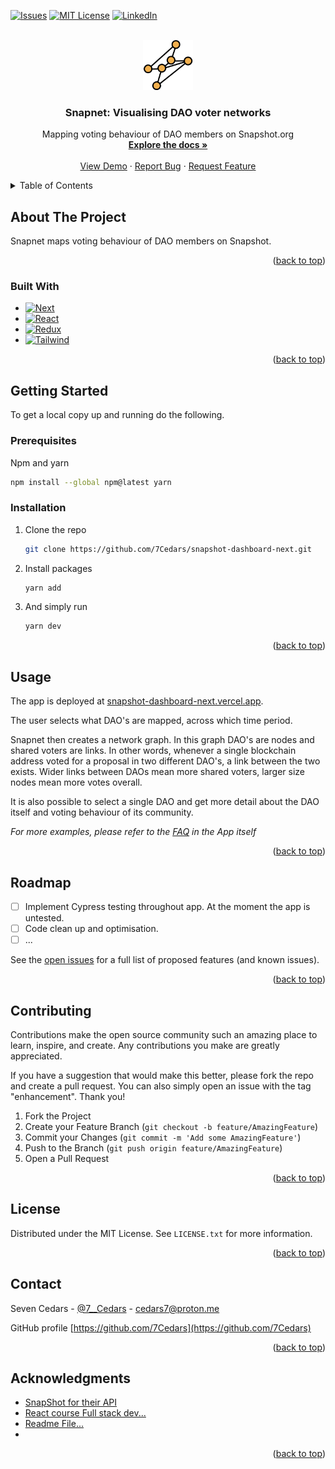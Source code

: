 <!--
*** NB: This template was taken from: https://github.com/othneildrew/Best-README-Template/blob/master/README.md?plain=1 
*** For shields, see: https://shields.io/
-->
<a name="readme-top"></a>

<!-- PROJECT SHIELDS -->
<!--
*** I'm using markdown "reference style" links for readability.
*** Reference links are enclosed in brackets [ ] instead of parentheses ( ).
*** See the bottom of this document for the declaration of the reference variables
*** for contributors-url, forks-url, etc. This is an optional, concise syntax you may use.
*** https://www.markdownguide.org/basic-syntax/#reference-style-links
-->


[![Issues][issues-shield]][issues-url]
[![MIT License][license-shield]][license-url]
[![LinkedIn][linkedin-shield]][linkedin-url]

<!-- PROJECT LOGO -->
<br />
<div align="center">
  <a href="https://github.com/7Cedars/snapshot-dashboard-next"> 
    <img src="public/images/snapnetLogo.svg" alt="Logo" width="80" height="80">
  </a>

<h3 align="center">Snapnet: Visualising DAO voter networks</h3>

  <p align="center">
    Mapping voting behaviour of DAO members on Snapshot.org
    <br />
    <a href="https://github.com/7Cedars/snapshot-dashboard-next"><strong>Explore the docs »</strong></a>
    <br />
    <br />
    <!--NB: TO DO --> 
    <a href="https://snapshot-dashboard-next.vercel.app/">View Demo</a>
    ·
    <a href="https://github.com/7Cedars/snapshot-dashboard-next/issues">Report Bug</a>
    ·
    <a href="https://github.com/7Cedars/snapshot-dashboard-next/issues">Request Feature</a>
  </p>
</div>

<!-- TABLE OF CONTENTS -->
<details>
  <summary>Table of Contents</summary>
  <ol>
    <li>
      <a href="#about-the-project">About The Project</a>
      <ul>
        <li><a href="#built-with">Built With</a></li>
      </ul>
    </li>
    <li>
      <a href="#getting-started">Getting Started</a>
      <ul>
        <li><a href="#prerequisites">Prerequisites</a></li>
        <li><a href="#installation">Installation</a></li>
      </ul>
    </li>
    <li><a href="#usage">Usage</a></li>
    <li><a href="#roadmap">Roadmap</a></li>
    <li><a href="#contributing">Contributing</a></li>
    <li><a href="#license">License</a></li>
    <li><a href="#contact">Contact</a></li>
    <li><a href="#acknowledgments">Acknowledgments</a></li>
  </ol>
</details>



<!-- ABOUT THE PROJECT -->
## About The Project
Snapnet maps voting behaviour of DAO members on Snapshot.

<p align="right">(<a href="#readme-top">back to top</a>)</p>

### Built With
<!-- See for a list of badges: https://github.com/Envoy-VC/awesome-badges -->
* [![Next][Next.js]][Next-url]  
* [![React][React.js]][React-url] 
* [![Redux][Redux]][Redux-url]  
* [![Tailwind][Tailwind-css]][Tailwind-url]

<p align="right">(<a href="#readme-top">back to top</a>)</p>

<!-- GETTING STARTED -->
## Getting Started

To get a local copy up and running do the following.

### Prerequisites

  Npm and yarn
  ```sh
  npm install --global npm@latest yarn  
  ```

### Installation
<!-- NB: I have to check if I missed anyting £todo -->

1. Clone the repo
   ```sh
   git clone https://github.com/7Cedars/snapshot-dashboard-next.git
   ```
2. Install packages
   ```sh
   yarn add
   ```
3. And simply run 
   ```sh
   yarn dev
   ```

<p align="right">(<a href="#readme-top">back to top</a>)</p>


<!-- USAGE EXAMPLES -->
## Usage
The app is deployed at [snapshot-dashboard-next.vercel.app](https://snapshot-dashboard-next.vercel.app/). 

The user selects what DAO's are mapped, across which time period. 

Snapnet then creates a network graph. In this graph DAO's are nodes and shared voters are links. In other words, whenever a single blockchain address voted for a proposal in two different DAO's, a link between the two exists. Wider links between DAOs mean more shared voters, larger size nodes mean more votes overall.

It is also possible to select a single DAO and get more detail about the DAO itself and voting behaviour of its community.

_For more examples, please refer to the [FAQ](snapshot-dashboard-next.vercel.app) in the App itself_

<p align="right">(<a href="#readme-top">back to top</a>)</p>

<!-- ROADMAP -->
## Roadmap

- [ ] Implement Cypress testing throughout app. At the moment the app is untested. 
- [ ] Code clean up and optimisation. 
- [ ] ... 

See the [open issues](https://github.com/7Cedars/snapshot-dashboard-next/issues) for a full list of proposed features (and known issues).

<p align="right">(<a href="#readme-top">back to top</a>)</p>

<!-- CONTRIBUTING -->
## Contributing

Contributions make the open source community such an amazing place to learn, inspire, and create. Any contributions you make are greatly appreciated.

If you have a suggestion that would make this better, please fork the repo and create a pull request. You can also simply open an issue with the tag "enhancement". Thank you! 

1. Fork the Project
2. Create your Feature Branch (`git checkout -b feature/AmazingFeature`)
3. Commit your Changes (`git commit -m 'Add some AmazingFeature'`)
4. Push to the Branch (`git push origin feature/AmazingFeature`)
5. Open a Pull Request

<p align="right">(<a href="#readme-top">back to top</a>)</p>


<!-- LICENSE -->
## License

Distributed under the MIT License. See `LICENSE.txt` for more information.

<p align="right">(<a href="#readme-top">back to top</a>)</p>

<!-- CONTACT -->
## Contact

Seven Cedars - [@7__Cedars](https://twitter.com/7__Cedars) - cedars7@proton.me

GitHub profile [https://github.com/7Cedars](https://github.com/7Cedars)

<p align="right">(<a href="#readme-top">back to top</a>)</p>



<!-- ACKNOWLEDGMENTS -->
## Acknowledgments
* [SnapShot for their API]() <!-- Snapshot  -->
* [React course Full stack dev... ]() <!-- React course Full stack dev  -->
* [Readme File... ]() <!-- This readme file, page -->
* <!-- search through files for £ack -->
<!-- * // £ack https://stackoverflow.com/questions/14610954/can-an-svg-pattern-be-implemented-in-d3  (Re Background SVG in nodes) -->
<!-- // https://observablehq.com/@d3/force-directed-graph For example graph.  --> 
<!-- https://github.com/holtzy/react-graph-gallery: heatmap. -->
<!-- Cloned from: https://github.com/holtzy/react-graph-gallery : useScreenDimensions -->
 <!-- https://nextjsdev.com/dark-mode-in-next-js-13-app-using-tailwind-css/#step-3-creating-the-theme-provider-and-theme-switcher Theme switcher -->

<p align="right">(<a href="#readme-top">back to top</a>)</p>


<!-- MARKDOWN LINKS & IMAGES -->
<!-- https://www.markdownguide.org/basic-syntax/#reference-style-links -->
<!-- [contributors-shield]: https://img.shields.io/github/contributors/7Cedars/loyalty-program-next.svg?style=for-the-badge
[contributors-url]: https://github.com/7Cedars/snapshot-dashboard-next/graphs/contributors
[forks-shield]: https://img.shields.io/github/forks/7Cedars/loyalty-program-next.svg?style=for-the-badge
[forks-url]: https://github.com/7Cedars/snapshot-dashboard-next/network/members
[stars-shield]: https://img.shields.io/github/stars/7Cedars/loyalty-program-next.svg?style=for-the-badge
[stars-url]: https://github.com/7Cedars/snapshot-dashboard-next/stargazers -->
[issues-shield]: https://img.shields.io/github/issues/7Cedars/loyalty-program-next.svg?style=for-the-badge
[issues-url]: https://github.com/7Cedars/snapshot-dashboard-next/issues/
[license-shield]: https://img.shields.io/github/license/7Cedars/loyalty-program-next.svg?style=for-the-badge
[license-url]: https://github.com/7Cedars/snapshot-dashboard-next/LICENSE.txt
[linkedin-shield]: https://img.shields.io/badge/-LinkedIn-black.svg?style=for-the-badge&logo=linkedin&colorB=555
[linkedin-url]: https://linkedin.com/in/linkedin_username
[product-screenshot]: images/screenshot.png
<!-- See list of icons here: https://hendrasob.github.io/badges/ -->
[Next.js]: https://img.shields.io/badge/next.js-000000?style=for-the-badge&logo=nextdotjs&logoColor=white
[Next-url]: https://nextjs.org/
[React.js]: https://img.shields.io/badge/React-20232A?style=for-the-badge&logo=react&logoColor=61DAFB
[React-url]: https://reactjs.org/
[Tailwind-css]: https://img.shields.io/badge/Tailwind_CSS-38B2AC?style=for-the-badge&logo=tailwind-css&logoColor=white
[Tailwind-url]: https://tailwindcss.com/
[Vue.js]: https://img.shields.io/badge/Vue.js-35495E?style=for-the-badge&logo=vuedotjs&logoColor=4FC08D
[Redux]: https://img.shields.io/badge/Redux-593D88?style=for-the-badge&logo=redux&logoColor=white
[Redux-url]: https://redux.js.org/
[Vue-url]: https://vuejs.org/
[Angular.io]: https://img.shields.io/badge/Angular-DD0031?style=for-the-badge&logo=angular&logoColor=white
[Angular-url]: https://angular.io/
[Svelte.dev]: https://img.shields.io/badge/Svelte-4A4A55?style=for-the-badge&logo=svelte&logoColor=FF3E00
[Svelte-url]: https://svelte.dev/
[Laravel.com]: https://img.shields.io/badge/Laravel-FF2D20?style=for-the-badge&logo=laravel&logoColor=white
[Laravel-url]: https://laravel.com
[Bootstrap.com]: https://img.shields.io/badge/Bootstrap-563D7C?style=for-the-badge&logo=bootstrap&logoColor=white
[Bootstrap-url]: https://getbootstrap.com
[JQuery.com]: https://img.shields.io/badge/jQuery-0769AD?style=for-the-badge&logo=jquery&logoColor=white
[JQuery-url]: https://jquery.com 
